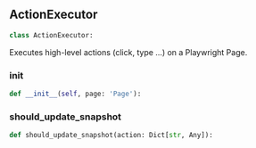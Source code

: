 <a id="camel.toolkits.hybird_browser_toolkit.actions"></a>

<a id="camel.toolkits.hybird_browser_toolkit.actions.ActionExecutor"></a>

## ActionExecutor

```python
class ActionExecutor:
```

Executes high-level actions (click, type …) on a Playwright Page.

<a id="camel.toolkits.hybird_browser_toolkit.actions.ActionExecutor.__init__"></a>

### __init__

```python
def __init__(self, page: 'Page'):
```

<a id="camel.toolkits.hybird_browser_toolkit.actions.ActionExecutor.should_update_snapshot"></a>

### should_update_snapshot

```python
def should_update_snapshot(action: Dict[str, Any]):
```
